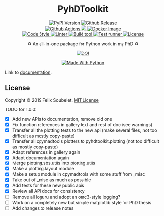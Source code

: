 <h1 align="center">
  <b>PyhDToolkit</b>
</h1>

<p align="center">
  <!-- PyPi Version -->
  <a href="https://pypi.org/project/pyhdtoolkit">
    <img alt="PyPI Version" src="https://img.shields.io/pypi/v/pyhdtoolkit?label=PyPI&logo=PyPI">
  </a>

  <!-- Github Release -->
  <a href="https://github.com/fsoubelet/PyhDToolkit/releases">
    <img alt="Github Release" src="https://img.shields.io/github/v/release/fsoubelet/PyhDToolkit?color=orange&label=Release&logo=Github">
  </a>

  <br/>

  <!-- Github Actions Build -->
  <a href="https://github.com/fsoubelet/PyhDToolkit/actions?query=workflow%3A%22Cron+Testing%22">
    <img alt="Github Actions" src="https://github.com/fsoubelet/PyhDToolkit/workflows/Tests/badge.svg">
  </a>

  <!-- Code Coverage -->
  <a href="https://codecov.io/gh/fsoubelet/PyhDToolkit">
    <img src="https://codecov.io/gh/fsoubelet/PyhDToolkit/branch/master/graph/badge.svg?token=6SO90F2MJI"/>
  </a>

  <!-- Docker Image -->
  <a href="https://hub.docker.com/r/fsoubelet/simenv">
    <img alt="Docker Image" src="https://img.shields.io/docker/image-size/fsoubelet/simenv?label=Docker&sort=date">
  </a>

  <br/>

  <!-- Code style -->
  <a href="https://github.com/psf/Black">
    <img alt="Code Style" src="https://img.shields.io/badge/Code%20Style-Black-9cf.svg">
  </a>

  <!-- Linter -->
  <a href="https://github.com/PyCQA/pylint">
    <img alt="Linter" src="https://img.shields.io/badge/Linter-Pylint-ce963f.svg">
  </a>

  <!-- Build tool -->
  <a href="https://github.com/pypa/hatch">
    <img alt="Build tool" src="https://img.shields.io/badge/Build%20Tool-Hatch-4e5dc8.svg">
  </a>

  <!-- Test runner -->
  <a href="https://github.com/pytest-dev/pytest">
    <img alt="Test runner" src="https://img.shields.io/badge/Test%20Runner-Pytest-ce963f.svg">
  </a>

  <!-- License -->
  <a href="https://github.com/fsoubelet/PyhDToolkit/blob/master/LICENSE">
    <img alt="License" src="https://img.shields.io/github/license/fsoubelet/PyhDToolkit?color=9cf&label=License">
  </a>
</p>

<p align="center">
  ♻️ An all-in-one package for Python work in my PhD ♻️
</p>

<p align="center">
  <!-- General DOI -->
  <a href="https://zenodo.org/badge/latestdoi/227081702">
    <img alt="DOI" src="https://zenodo.org/badge/227081702.svg">
  </a>
</p>

<p align="center">
  <a href="https://www.python.org/">
    <img alt="Made With Python" src="https://forthebadge.com/images/badges/made-with-python.svg">
  </a>
</p>

Link to [documentation].

## License

Copyright &copy; 2019 Felix Soubelet. [MIT License](LICENSE)

[documentation]: https://fsoubelet.github.io/PyhDToolkit/


TODO for 1.0.0:
- [x] Add new APIs to documentation, remove old one
- [x] Fix function references in gallery text and rest of doc (see warnings)
- [x] Transfer all the plotting tests to the new api (make several files, not too difficult as mostly copy-paste)
- [x] Transfer all cpymadtools plotters to pyhdtoolkit.plotting (not too difficult as mostly copy-paste)
- [x] Adapt references in gallery again
- [x] Adapt documentation again
- [x] Merge plotting.sbs.utils into plotting.utils
- [x] Make a plotting.layout module
- [x] Make a setup module in cpymadtools with some stuff from _misc
- [x] Take out of _misc as much as possible
- [x] Add tests for these new public apis
- [x] Review all API docs for consistency
- [ ] Remove all loguru and adopt an omc3-style logging?
- [ ] Work on a completely new but simple matplotlib style for PhD thesis
- [ ] Add changes to release notes